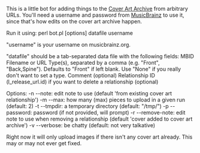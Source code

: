 This is a little bot for adding things to the [Cover Art Archive](http://coverartarchive.org) from arbitrary URLs. You'll need a username and password from [MusicBrainz](http://musicbrainz.org) to use it, since that's how edits on the cover art archive happen.

Run it using: perl bot.pl [options] datafile username

"username" is your username on musicbrainz.org.

"datafile" should be a tab-separated data file with the following fields:
MBID
Filename or URL
Type(s), separated by a comma (e.g. "Front", "Back,Spine"). Defaults to "Front" if left blank. Use "None" if you really don't want to set a type.
Comment (optional)
Relationship ID (l_release_url.id) if you want to delete a relationship (optional)

Options:
-n --note: edit note to use (default 'from existing cover art relationship')
-m --max: how many (max) pieces to upload in a given run (default: 2)
-t --tmpdir: a temporary directory (default: "/tmp/")
-p --password: password (if not provided, will prompt)
-r --remove-note: edit note to use when removing a relationship (default 'cover added to cover art archive')
-v --verbose: be chatty (default: not very talkative)

Right now it will only upload images if there isn't any cover art already. This may or may not ever get fixed.
